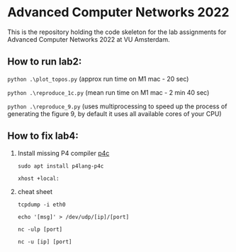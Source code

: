 # Advanced Computer Networks 2022

This is the repository holding the code skeleton for the lab assignments for Advanced Computer Networks 2022 at VU Amsterdam.



## How to run lab2:

`python .\plot_topos.py`
(approx run time on M1 mac - 20 sec)

`python .\reproduce_1c.py`
(mean run time on M1 mac - 2 min 40 sec)

`python .\reproduce_9.py` (uses multiprocessing to speed up the process of generating the figure 9, by default it uses all available cores of your CPU)


## How to fix lab4:

1. Install missing P4 compiler [p4c](https://github.com/p4lang/p4c)

    `sudo apt install p4lang-p4c`

    `xhost +local:`

2. cheat sheet 

    `tcpdump -i eth0`

    `echo '[msg]' > /dev/udp/[ip]/[port]`

    `nc -ulp [port]`

    `nc -u [ip] [port]`

